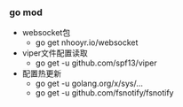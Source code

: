 ### go mod

* websocket包
    * go get nhooyr.io/websocket
* viper文件配置读取
    * go get -u github.com/spf13/viper
* 配置热更新
    * go get -u golang.org/x/sys/...
    * go get -u github.com/fsnotify/fsnotify
